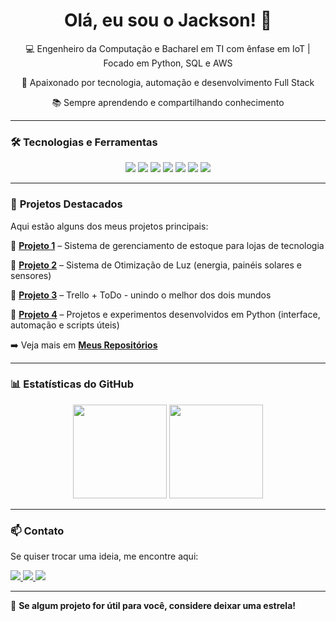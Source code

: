 <h1 align="center">Olá, eu sou o Jackson! 👋</h1>

<p align="center">💻 Engenheiro da Computação e Bacharel em TI com ênfase em IoT | Focado em Python, SQL e AWS</p>  
<p align="center">🚀 Apaixonado por tecnologia, automação e desenvolvimento Full Stack</p> 
<p align="center">📚 Sempre aprendendo e compartilhando conhecimento</p> 


---

### 🛠 **Tecnologias e Ferramentas**
<div align="center">
  <img src="https://img.shields.io/badge/-Python-3776AB?style=flat&logo=python&logoColor=white" />
  <img src="https://img.shields.io/badge/-AWS-FF9900?style=flat&logo=amazon-aws&logoColor=white" />
  <img src="https://img.shields.io/badge/-SQL-4479A1?style=flat&logo=mysql&logoColor=white" />
  <img src="https://img.shields.io/badge/-HTML5-E34F26?style=flat&logo=html5&logoColor=white" />
  <img src="https://img.shields.io/badge/-CSS3-1572B6?style=flat&logo=css3&logoColor=white" />
  <img src="https://img.shields.io/badge/-JavaScript-F7DF1E?style=flat&logo=javascript&logoColor=black" />
  <img src="https://img.shields.io/badge/-GitHub-181717?style=flat&logo=github&logoColor=white" />
</div>

---

### 🚀 **Projetos Destacados**
Aqui estão alguns dos meus projetos principais:

🔹 [**Projeto 1**](https://github.com/jackson-fidelix/jack-tech-store) – Sistema de gerenciamento de estoque para lojas de tecnologia 

🔹 [**Projeto 2**](https://github.com/jackson-fidelix/projeto-integrador-VI) – Sistema de Otimização de Luz (energia, painéis solares e sensores) 

🔹 [**Projeto 3**](https://github.com/jackson-fidelix/to-do-list-javascript) – Trello + ToDo - unindo o melhor dos dois mundos

🔹 [**Projeto 4**](https://github.com/jackson-fidelix/python-lab) – Projetos e experimentos desenvolvidos em Python (interface, automação e scripts úteis)

➡️ Veja mais em [**Meus Repositórios**](https://github.com/jackson-fidelix?tab=repositories)  

---

### 📊 **Estatísticas do GitHub**
<div align="center">
  <img height="150em" src="https://github-readme-stats.vercel.app/api?username=jackson-fidelix&show_icons=true&theme=radical&hide=prs" />
  <img height="150em" src="https://github-readme-stats.vercel.app/api/top-langs/?username=jackson-fidelix&layout=compact&theme=radical" />
</div>

---

### 📫 **Contato**
Se quiser trocar uma ideia, me encontre aqui:  

<a href="https://www.instagram.com/_jack_tech" target="_blank">
  <img src="https://img.shields.io/badge/-Instagram-E4405F?style=flat&logo=instagram&logoColor=white">
</a>

<a href="https://www.linkedin.com/in/jackson-fidelix-a3b063229" target="_blank">
  <img src="https://img.shields.io/badge/-LinkedIn-0077B5?style=flat&logo=linkedin&logoColor=white">
</a>

<a href="mailto:jcksfidelix@gmail.com">
  <img src="https://img.shields.io/badge/-Gmail-D14836?style=flat&logo=gmail&logoColor=white">
</a>


---

🌱 **Se algum projeto for útil para você, considere deixar uma estrela!**  

<!--
**jackson-fidelix/jackson-fidelix** is a ✨ _special_ ✨ repository because its `README.md` (this file) appears on your GitHub profile.

Here are some ideas to get you started:

- 🔭 I’m currently working on ...
- 🌱 I’m currently learning ...
- 👯 I’m looking to collaborate on ...
- 🤔 I’m looking for help with ...
- 💬 Ask me about ...
- 📫 How to reach me: ...
- 😄 Pronouns: ...
- ⚡ Fun fact: ...
-->
